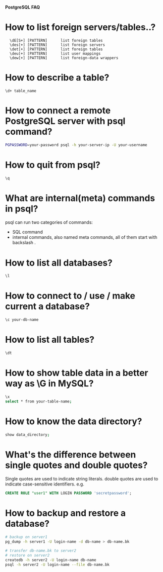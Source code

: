 **PostgreSQL FAQ**

# How to list foreign servers/tables..?
```
  \dE[S+] [PATTERN]      list foreign tables
  \des[+] [PATTERN]      list foreign servers
  \det[+] [PATTERN]      list foreign tables
  \deu[+] [PATTERN]      list user mappings
  \dew[+] [PATTERN]      list foreign-data wrappers
```
# How to describe a table?
```
\d+ table_name
```
# How to connect a remote PostgreSQL server with psql command?
```bash
PGPASSWORD=your-password psql -h your-server-ip -U your-username
```

# How to quit from psql?
```bash
\q
```
# What are internal(meta) commands in psql?
psql can run two categories of commands:
* SQL command
* internal commands, also named meta commands, all of them start with backslash \.

# How to list all databases?
```bash
\l
```

# How to connect to / use / make current a database?
```bash
\c your-db-name
```

# How to list all tables?
```bash
\dt
```

# How to show table data in a better way as \G in MySQL?
```bash
\x
select * from your-table-name;
```

# How to know the data directory?
```bash
show data_directory;
```

# What's the difference between single quotes and double quotes?
Single quotes are used to indicate string literals.
double quotes are used to indicate case-sensitive identifiers.
e.g.
```sql
CREATE ROLE "user1" WITH LOGIN PASSWORD 'secretpassword';
```

# How to backup and restore a database?

```bash
# backup on server1
pg_dump -h server1 -U login-name -d db-name > db-name.bk

# transfer db-name.bk to server2
# restore on server2
createdb -h server2 -U login-name db-name
psql -h server2 -U login-name --file db-name.bk
```
